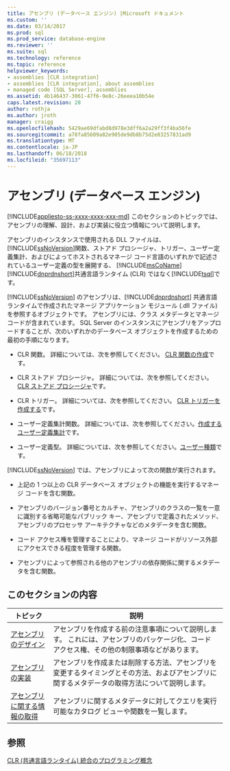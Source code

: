 ```yaml
---
title: アセンブリ (データベース エンジン) |Microsoft ドキュメント
ms.custom: ''
ms.date: 03/14/2017
ms.prod: sql
ms.prod_service: database-engine
ms.reviewer: ''
ms.suite: sql
ms.technology: reference
ms.topic: reference
helpviewer_keywords:
- assemblies [CLR integration]
- assemblies [CLR integration], about assemblies
- managed code [SQL Server], assemblies
ms.assetid: 4b146437-3061-47f6-9e8c-26eeea10b54e
caps.latest.revision: 28
author: rothja
ms.author: jroth
manager: craigg
ms.openlocfilehash: 5429ae69dfabd8d978e3dff6a2a29ff3f4ba56fe
ms.sourcegitcommit: a78fa85609a82e905de9db8b75d2e83257831ad9
ms.translationtype: MT
ms.contentlocale: ja-JP
ms.lasthandoff: 06/18/2018
ms.locfileid: "35697113"
---
```

# <a name="assemblies-database-engine"></a>アセンブリ (データベース エンジン)
[!INCLUDE[appliesto-ss-xxxx-xxxx-xxx-md](../../includes/appliesto-ss-xxxx-xxxx-xxx-md.md)]
  このセクションのトピックでは、アセンブリの理解、設計、および実装に役立つ情報について説明します。  
  
 アセンブリのインスタンスで使用される DLL ファイルは、[!INCLUDE[ssNoVersion](../../includes/ssnoversion-md.md)]関数、ストアド プロシージャ、トリガー、ユーザー定義集計、およびによってホストされるマネージ コード言語のいずれかで記述されているユーザー定義の型を展開する、 [!INCLUDE[msCoName](../../includes/msconame-md.md)] [!INCLUDE[dnprdnshort](../../includes/dnprdnshort-md.md)]共通言語ランタイム (CLR) ではなく[!INCLUDE[tsql](../../includes/tsql-md.md)]です。  
  
 [!INCLUDE[ssNoVersion](../../includes/ssnoversion-md.md)] のアセンブリは、[!INCLUDE[dnprdnshort](../../includes/dnprdnshort-md.md)] 共通言語ランタイムで作成されたマネージ アプリケーション モジュール (.dll ファイル) を参照するオブジェクトです。 アセンブリには、クラス メタデータとマネージ コードが含まれています。 SQL Server のインスタンスにアセンブリをアップロードすることが、次のいずれかのデータベース オブジェクトを作成するための最初の手順になります。  
  
-   CLR 関数。 詳細については、次を参照してください。 [CLR 関数の作成](../../relational-databases/user-defined-functions/create-clr-functions.md)です。  
  
-   CLR ストアド プロシージャ。 詳細については、次を参照してください。 [CLR ストアド プロシージャ](http://msdn.microsoft.com/library/bbdd51b2-a9b4-4916-ba6f-7957ac6c3f33)です。  
  
-   CLR トリガー。 詳細については、次を参照してください。 [CLR トリガーを作成する](../../relational-databases/triggers/create-clr-triggers.md)です。  
  
-   ユーザー定義集計関数。 詳細については、次を参照してください。[作成するユーザー定義集計](../../relational-databases/user-defined-functions/create-user-defined-aggregates.md)です。  
  
-   ユーザー定義型。 詳細については、次を参照してください。[ユーザー種類](../../relational-databases/native-client/features/using-user-defined-types.md)です。  
  
 [!INCLUDE[ssNoVersion](../../includes/ssnoversion-md.md)] では、アセンブリによって次の関数が実行されます。  
  
-   上記の 1 つ以上の CLR データベース オブジェクトの機能を実行するマネージ コードを含む関数。  
  
-   アセンブリのバージョン番号とカルチャ、アセンブリのクラスの一覧を一意に識別する省略可能なパブリック キー、アセンブリで定義されたメソッド、アセンブリのプロセッサ アーキテクチャなどのメタデータを含む関数。  
  
-   コード アクセス権を管理することにより、マネージ コードがリソース外部にアクセスできる程度を管理する関数。  
  
-   アセンブリによって参照される他のアセンブリの依存関係に関するメタデータを含む関数。  
  
## <a name="in-this-section"></a>このセクションの内容  
  
|トピック|説明|  
|-----------|-----------------|  
|[アセンブリのデザイン](../../relational-databases/clr-integration/assemblies-designing.md)|アセンブリを作成する前の注意事項について説明します。 これには、アセンブリのパッケージ化、コード アクセス権、その他の制限事項などがあります。|  
|[アセンブリの実装](../../relational-databases/clr-integration/assemblies-implementing.md)|アセンブリを作成または削除する方法、アセンブリを変更するタイミングとその方法、およびアセンブリに関するメタデータの取得方法について説明します。|  
|[アセンブリに関する情報の取得](../../relational-databases/clr-integration/assemblies-getting-information.md)|アセンブリに関するメタデータに対してクエリを実行可能なカタログ ビューや関数を一覧します。|  
  
## <a name="see-also"></a>参照  
 [CLR &#40;共通言語ランタイム&#41; 統合のプログラミング概念](../../relational-databases/clr-integration/common-language-runtime-clr-integration-programming-concepts.md)  
  
  
